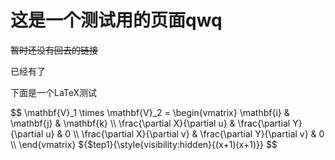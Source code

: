 # 这是一个测试用的页面qwq

~~暂时还没有回去的链接~~

已经有了

下面是一个LaTeX测试

$$
\mathbf{V}_1 \times \mathbf{V}_2 =  \begin{vmatrix} 
\mathbf{i} & \mathbf{j} & \mathbf{k} \\\\
\frac{\partial X}{\partial u} &  \frac{\partial Y}{\partial u} & 0 \\\\
\frac{\partial X}{\partial v} &  \frac{\partial Y}{\partial v} & 0 \\\\
\end{vmatrix}
${$tep1}{\style{visibility:hidden}{(x+1)(x+1)}}
$$